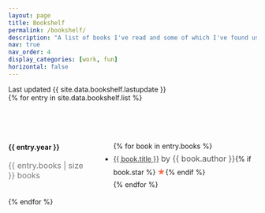 ```yaml
---
layout: page
title: Bookshelf
permalink: /bookshelf/
description: "A list of books I've read and some of which I've found useful :)"
nav: true
nav_order: 4
display_categories: [work, fun]
horizontal: false
---
```


<div class="container">
  <div class="last-update">Last updated {{ site.data.bookshelf.lastupdate }}</div>
  {% for entry in site.data.bookshelf.list %}
  <div class="year-container">
    <div class="year">
      <h4>{{ entry.year }}</h4>
      <div class="number">{{ entry.books | size }} books</div>
    </div>
    <div class="books">
      <ul class="reading-list {{ entry.year }}">
        {% for book in entry.books %}
        <li>
          <a href="{{ book.link }}" alt="_blank" rel="nofollow noopener">{{
            book.title
          }}</a>
          <span class="author">by {{ book.author }}</span
          >{% if book.star %}<span class="star">★</span>{% endif %}
        </li>
        {% endfor %}
      </ul>
    </div>
  </div>
  {% endfor %}
</div>

<style>
    last-update {
        font-size: 16px;
        color: #777;
        margin: 2rem 0;
    }

    .number {
        font-size: 16px;
        color: #777;
    }

    .year-container {
        margin-top: 4rem;
        display: grid;
        grid-template-columns: 1fr 2fr;
        grid-gap: 2rem;
        align-items: flex-start;
        
        @media (max-width: 850px) {
            display: block;
        }
    
        .books {
            ul.reading-list {
                line-height: 1.7;
            }
            .author {
                font-size: 16px;
                color: #555;
            }
            .star {
                margin-left: 3px;
                color: #F76B48;
                font-size: 16px;
            }
            a {
                color: #383838;
            }
        }
    
    }
</style>